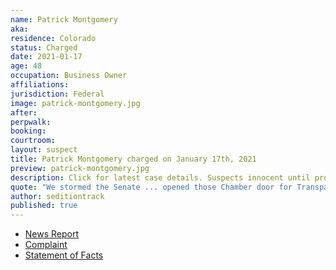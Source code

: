 ```yaml
---
name: Patrick Montgomery
aka:
residence: Colorado
status: Charged
date: 2021-01-17
age: 48
occupation: Business Owner
affiliations:
jurisdiction: Federal
image: patrick-montgomery.jpg
after:
perpwalk:
booking:
courtroom:
layout: suspect
title: Patrick Montgomery charged on January 17th, 2021
preview: patrick-montgomery.jpg
description: Click for latest case details. Suspects innocent until proven guilty.
quote: "We stormed the Senate ... opened those Chamber door for Transparency!"
author: seditiontrack
published: true
---
```


- [News Report](https://www.denverpost.com/2021/01/19/us-capitol-riot-colorado-arrest-patrick-montgomery/)
- [Complaint](https://www.justice.gov/opa/page/file/1357711/download)
- [Statement of Facts](https://www.justice.gov/opa/page/file/1357706/download)
